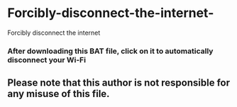# Forcibly-disconnect-the-internet-
Forcibly disconnect the internet 
### After downloading this BAT file, click on it to automatically disconnect your Wi-Fi

## Please note that this author is not responsible for any misuse of this file. 

